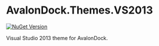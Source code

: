 AvalonDock.Themes.VS2013
========================
[![NuGet Version](https://img.shields.io/nuget/v/Xceed.Wpf.AvalonDock.Themes.VS2013.svg)](https://www.nuget.org/packages/Xceed.Wpf.AvalonDock.Themes.VS2013)

Visual Studio 2013 theme for AvalonDock.
